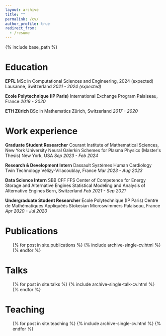 ```yaml
---
layout: archive
title: ""
permalink: /cv/
author_profile: true
redirect_from:
  - /resume
---
```


{% include base_path %}

Education
======
**EPFL**
MSc in Computational Sciences and Engineering, 2024 (expected)
Lausanne, Switzerland
*2021 - 2024 (expected)*

**Ecole Polytechnique (IP Paris)**
International Exchange Program
Palaiseau, France
*2019 - 2020*

**ETH Zürich**
BSc in Mathematics
Zürich, Switzerland
*2017 - 2020*

Work experience
======

**Graduate Student Researcher**
Courant Institute of Mathematical Sciences, New York University
Neural Galerkin Schemes for Plasma Physics (Master's Thesis)
New York, USA
*Sep 2023 - Feb 2024*

**Research & Development Intern**
Dassault Systèmes
Human Cardiology Twin Technology
Vélizy-Villacoublay, France
*Mar 2023 - Aug 2023*

**Data Science Intern**
SBB CFF FFS
Center of Competence for Energy Storage and Alternative Engines
Statistical Modeling and Analysis of Alternative Engines
Bern, Switzerland
*Feb 2021 - Sep 2021*

**Undergraduate Student Researcher**
Ecole Polytechnique (IP Paris)
Centre de Mathématiques Appliquéés
Stokesian Microswimmers
Palaiseau, France
*Apr 2020 - Jul 2020*

    
Publications
======
  <ul>{% for post in site.publications %}
    {% include archive-single-cv.html %}
  {% endfor %}</ul>
  
Talks
======
  <ul>{% for post in site.talks %}
    {% include archive-single-talk-cv.html %}
  {% endfor %}</ul>
  
Teaching
======
  <ul>{% for post in site.teaching %}
    {% include archive-single-cv.html %}
  {% endfor %}</ul>
  
